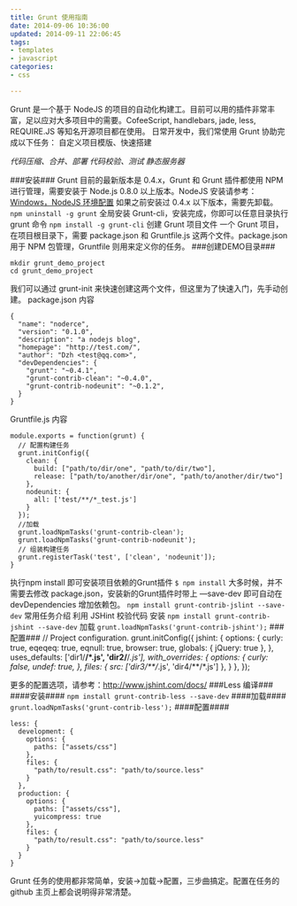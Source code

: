 ```yaml
---
title: Grunt 使用指南
date: 2014-09-06 10:36:00
updated: 2014-09-11 22:06:45
tags: 
- templates
- javascript
categories: 
- css

---
```

Grunt 是一个基于 NodeJS 的项目的自动化构建工。目前可以用的插件非常丰富，足以应对大多项目中的需要。CofeeScript, handlebars, jade, less, REQUIRE.JS 等知名开源项目都在使用。
日常开发中，我们常使用 Grunt 协助完成以下任务：
自定义项目模版、快速搭建

*代码压缩、合并、部署
代码校验、测试
静态服务器*


<!--more-->


###安装###
Grunt 目前的最新版本是 0.4.x，Grunt 和 Grunt 插件都使用 NPM 进行管理，需要安装于 Node.js 0.8.0 以上版本。NodeJS 安装请参考：[Windows，NodeJS 环境配置][1]
如果之前安装过 0.4.x 以下版本，需要先卸载。
 `npm uninstall -g grunt`
全局安装 Grunt-cli，安装完成，你即可以任意目录执行 grunt 命令
`npm install -g grunt-cli`
创建 Grunt 项目文件
一个 Grunt 项目，在项目根目录下，需要 package.json 和 Gruntfile.js 这两个文件。package.json 用于 NPM 包管理，Gruntfile 则用来定义你的任务。
###创建DEMO目录###

    mkdir grunt_demo_project
    cd grunt_demo_project

我们可以通过 grunt-init 来快速创建这两个文件，但这里为了快速入门，先手动创建。
package.json 内容

    {
      "name": "noderce",
      "version": "0.1.0",
      "description": "a nodejs blog",
      "homepage": "http://test.com/",
      "author": "Dzh <test@qq.com>",
      "devDependencies": {
        "grunt": "~0.4.1",
    	"grunt-contrib-clean": "~0.4.0",
        "grunt-contrib-nodeunit": "~0.1.2",
      }
    }

Gruntfile.js 内容

    module.exports = function(grunt) {
      // 配置构建任务
      grunt.initConfig({
        clean: {
    	  build: ["path/to/dir/one", "path/to/dir/two"],
    	  release: ["path/to/another/dir/one", "path/to/another/dir/two"]
    	},
    	nodeunit: {
          all: ['test/**/*_test.js']
    	}
      });
      //加载
      grunt.loadNpmTasks('grunt-contrib-clean');
      grunt.loadNpmTasks('grunt-contrib-nodeunit');
      // 组装构建任务
      grunt.registerTask('test', ['clean', 'nodeunit']);
    }

执行npm install 即可安装项目依赖的Grunt插件
`$ npm install`
大多时候，并不需要去修改 package.json，安装新的Grunt插件时带上 —save-dev 即可自动在 devDependencies 增加依赖包。
`npm install grunt-contrib-jslint --save-dev`
常用任务介绍
利用 JSHint 校验代码
安装
`npm install grunt-contrib-jshint --save-dev`
加载
`grunt.loadNpmTasks('grunt-contrib-jshint');`
###配置###
    // Project configuration.
    grunt.initConfig({
      jshint: {
        options: {
          curly: true,
          eqeqeq: true,
          eqnull: true,
          browser: true,
          globals: {
            jQuery: true
          },
        },
        uses_defaults: ['dir1/**/*.js', 'dir2/**/*.js'],
        with_overrides: {
          options: {
            curly: false,
            undef: true,
          },
          files: {
            src: ['dir3/**/*.js', 'dir4/**/*.js']
          },
        }
      },
    });

更多的配置选项，请参考：http://www.jshint.com/docs/
###Less 编译###
####安装####
`npm install grunt-contrib-less --save-dev`
####加载####
`grunt.loadNpmTasks('grunt-contrib-less');`
####配置####

    less: {
      development: {
        options: {
          paths: ["assets/css"]
        },
        files: {
          "path/to/result.css": "path/to/source.less"
        }
      },
      production: {
        options: {
          paths: ["assets/css"],
          yuicompress: true
        },
        files: {
          "path/to/result.css": "path/to/source.less"
        }
      }
    }

Grunt 任务的使用都非常简单，安装->加载->配置，三步曲搞定。配置在任务的 github 主页上都会说明得非常清楚。


  [1]: http://yaml.sinaapp.com/js/windows-install-nodejs-and-npm.html